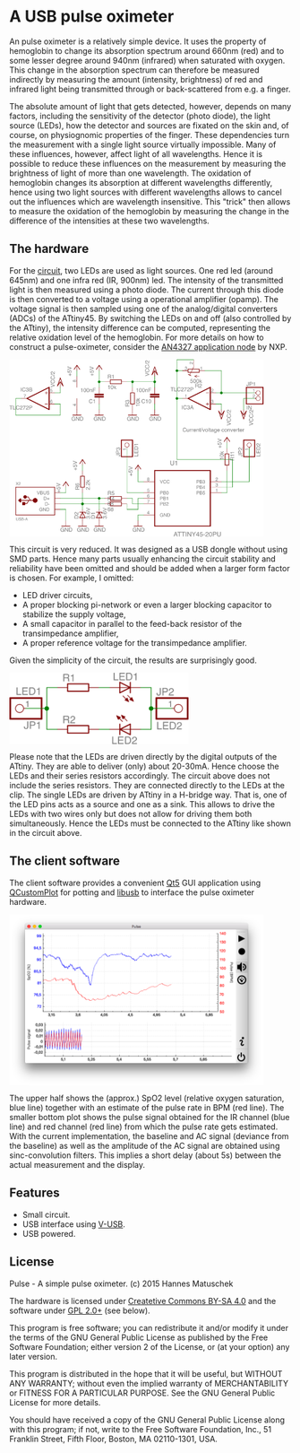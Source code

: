 # A USB pulse oximeter 

An pulse oximeter is a relatively simple device. It uses the property of hemoglobin to change its absorption spectrum around 660nm (red) and to some lesser degree around 940nm (infrared) when saturated with oxygen. This change in the absorption spectrum can therefore be measured indirectly by measuring the amount (intensity, brightness) of red and infrared light being transmitted through or back-scattered from e.g. a finger. 

The absolute amount of light that gets detected, however, depends on many factors, including the sensitivity of the detector (photo diode), the light source (LEDs), how the detector and sources are fixated on the skin and, of course, on physiognomic properties of the finger. These dependencies turn the measurement with a single light source virtually impossible. Many of these influences, however, affect light of all wavelengths. Hence it is possible to reduce these influences on the measurement by measuring the brightness of light of more than one wavelength. The oxidation of hemoglobin changes its absorption at different wavelengths differently, hence using two light sources with different wavelengths allows to cancel out the influences which are wavelength insensitive. This "trick" then allows to measure the oxidation of the hemoglobin by measuring the change in the difference of the intensities at these two wavelengths. 


## The hardware

For the [circuit](https://github.com/hmatuschek/pulseOxi/blob/master/hardware/pulse_scm.pdf), two LEDs are used as light sources. One red led (around 645nm) and one infra red (IR, 900nm) led. The intensity of the transmitted light is then measured using a photo diode. The current through this diode is then converted to a voltage using a operational amplifier (opamp). The voltage signal is then sampled using one of the analog/digital converters (ADCs) of the ATtiny45. By switching the LEDs on and off (also controlled by the ATtiny), the intensity difference can be computed, representing the relative oxidation level of the hemoglobin. For more details on how to construct a pulse-oximeter, consider the [AN4327 application node](http://www.nxp.com/files/32bit/doc/app_note/AN4327.pdf) by NXP. 

<img align="middle" src="https://github.com/hmatuschek/pulseOxi/blob/master/hardware/pulse_scm.png" width="90%">

This circuit is very reduced. It was designed as a USB dongle without using SMD parts. Hence many parts usually enhancing the circuit stability and reliability have been omitted and should be added when a larger form factor is chosen. For example, I omitted:

  * LED driver circuits,
  * A proper blocking pi-network or even a larger blocking capacitor to stabilize the supply voltage, 
  * A small capacitor in parallel to the feed-back resistor of the transimpedance amplifier,
  * A proper reference voltage for the transimpedance amplifier.

Given the simplicity of the circuit, the results are surprisingly good. 

<img align="middle" src="https://github.com/hmatuschek/pulseOxi/blob/master/hardware/LEDs_scm.png" width="320">

Please note that the LEDs are driven directly by the digital outputs of the ATtiny. They are able to deliver (only) about 20-30mA. Hence choose the LEDs and their series resistors accordingly. The circuit above does not include the series resistors. They are connected directly to the LEDs at the clip. The single LEDs are driven by ATtiny in a H-bridge way. That is, one of the LED pins acts as a source and one as a sink. This allows to drive the LEDs with two wires only but does not allow for driving them both simultaneously. Hence the LEDs must be connected to the ATtiny like shown in the circuit above.


## The client software

The client software provides a convenient [Qt5](https://qt.io) GUI application using [QCustomPlot](http://www.qcustomplot.com/) for potting and [libusb](http://libusb.info/) to interface the pulse oximeter hardware.

<img align="middle" src="https://github.com/hmatuschek/pulseOxi/blob/master/doc/screen1.png" width="90%">

The upper half shows the (approx.) SpO2 level (relative oxygen saturation, blue line) together with an estimate of the pulse rate in BPM (red line). The smaller bottom plot shows the pulse signal obtained for the IR channel (blue line) and red channel (red line) from which the pulse rate gets estimated. With the current implementation, the baseline and AC signal (deviance from the baseline) as well as the amplitude of the AC signal are obtained using sinc-convolution filters. This implies a short delay (about 5s) between the actual measurement and the display.

 
## Features

 * Small circuit.
 * USB interface using [V-USB](https://www.obdev.at/products/vusb/index-de.html).
 * USB powered.
 

## License
Pulse - A simple pulse oximeter. (c) 2015 Hannes Matuschek <hmatuschek at gmail dot com>

The hardware is licensed under [Createtive Commons BY-SA 4.0](https://creativecommons.org/licenses/by-sa/4.0/) and the software under [GPL 2.0+](https://www.gnu.org/licenses/old-licenses/gpl-2.0.txt) (see below).

This program is free software; you can redistribute it and/or
modify it under the terms of the GNU General Public License
as published by the Free Software Foundation; either version 2
of the License, or (at your option) any later version.</p>

This program is distributed in the hope that it will be useful,
but WITHOUT ANY WARRANTY; without even the implied warranty of
MERCHANTABILITY or FITNESS FOR A PARTICULAR PURPOSE.  See the
GNU General Public License for more details.

You should have received a copy of the GNU General Public License
along with this program; if not, write to the Free Software
Foundation, Inc., 51 Franklin Street, Fifth Floor, Boston, MA  02110-1301, USA.
